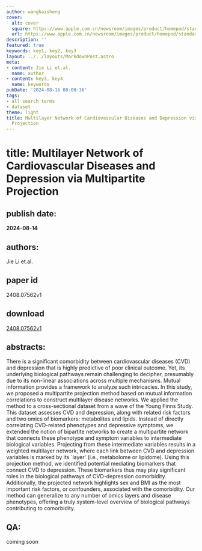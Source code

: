 ```yaml
---
author: wanghaisheng
cover:
  alt: cover
  square: https://www.apple.com.cn/newsroom/images/product/homepod/standard/Apple-HomePod-hero-230118_big.jpg.large_2x.jpg
  url: https://www.apple.com.cn/newsroom/images/product/homepod/standard/Apple-HomePod-hero-230118_big.jpg.large_2x.jpg
description: ''
featured: true
keywords: key1, key2, key3
layout: ../../layouts/MarkdownPost.astro
meta:
- content: Jie Li et.al.
  name: author
- content: key3, key4
  name: keywords
pubDate: '2024-08-16 08:00:36'
tags:
- all search terms
- dataset
theme: light
title: Multilayer Network of Cardiovascular Diseases and Depression via Multipartite
  Projection
---
```


# title: Multilayer Network of Cardiovascular Diseases and Depression via Multipartite Projection 
## publish date: 
**2024-08-14** 
## authors: 
  Jie Li et.al. 
## paper id
2408.07562v1
## download
[2408.07562v1](http://arxiv.org/abs/2408.07562v1)
## abstracts:
There is a significant comorbidity between cardiovascular diseases (CVD) and depression that is highly predictive of poor clinical outcome. Yet, its underlying biological pathways remain challenging to decipher, presumably due to its non-linear associations across multiple mechanisms. Mutual information provides a framework to analyze such intricacies. In this study, we proposed a multipartite projection method based on mutual information correlations to construct multilayer disease networks. We applied the method to a cross-sectional dataset from a wave of the Young Finns Study. This dataset assesses CVD and depression, along with related risk factors and two omics of biomarkers: metabolites and lipids. Instead of directly correlating CVD-related phenotypes and depressive symptoms, we extended the notion of bipartite networks to create a multipartite network that connects these phenotype and symptom variables to intermediate biological variables. Projecting from these intermediate variables results in a weighted multilayer network, where each link between CVD and depression variables is marked by its `layer' (i.e., metabolome or lipidome). Using this projection method, we identified potential mediating biomarkers that connect CVD to depression. These biomarkers thus may play significant roles in the biological pathways of CVD-depression comorbidity. Additionally, the projected network highlights sex and BMI as the most important risk factors, or confounders, associated with the comorbidity. Our method can generalize to any number of omics layers and disease phenotypes, offering a truly system-level overview of biological pathways contributing to comorbidity.
## QA:
coming soon
